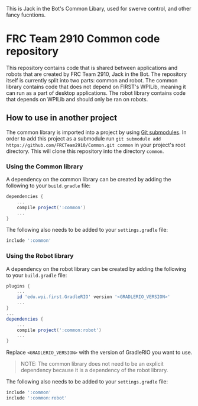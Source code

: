 This is Jack in the Bot's Common Libary, used for swerve control, and other fancy fucntions. 

















# FRC Team 2910 Common code repository

This repository contains code that is shared between applications and robots
that are created by FRC Team 2910, Jack in the Bot. The repository itself is
currently split into two parts: common and robot. The common library contains
code that does not depend on FIRST's WPILib, meaning it can run as a part of
desktop applications. The robot library contains code that depends on WPILib
and should only be ran on robots.

## How to use in another project

The common library is imported into a project by using
[Git submodules](https://git-scm.com/book/en/v2/Git-Tools-Submodules). In
order to add this project as a submodule run `git submodule add
https://github.com/FRCTeam2910/Common.git common` in your project's root
directory. This will clone this repository into the directory `common`.

### Using the Common library

A dependency on the common library can be created by adding the following to
your `build.gradle` file:
```gradle
dependencies {
    ...
    compile project(':common')
    ...
}
```
The following also needs to be added to your `settings.gradle` file:
```gradle
include ':common'
```

### Using the Robot library

A dependency on the robot library can be created by adding the following to
your `build.gradle` file:
```gradle
plugins {
    ...
    id 'edu.wpi.first.GradleRIO' version '<GRADLERIO_VERSION>'
    ...
}
...
dependencies {
    ...
    compile project(':common:robot')
    ...
}
```
Replace `<GRADLERIO_VERSION>` with the version of GradleRIO you want to use.

> NOTE: The common library does not need to be an explicit dependency because
> it is a dependency of the robot library.

The following also needs to be added to your `settings.gradle` file:
```gradle
include ':common'
include ':common:robot'
```
